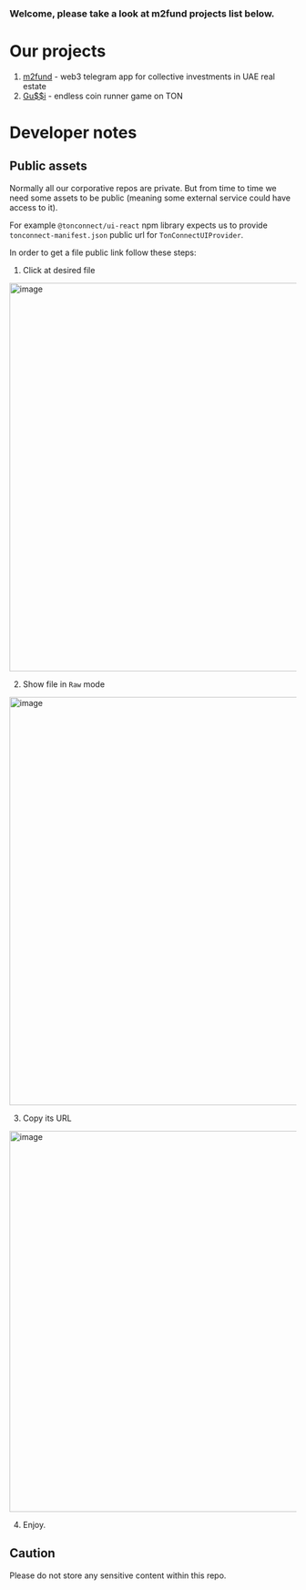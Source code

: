 ### Welcome, please take a look at m2fund projects list below.

# Our projects

1. [m2fund](m2fund/m2fund%20pitch%20deck.pdf) - web3 telegram app for collective investments in UAE real estate
2. [Gu$$i](gussi-game/README.md) - endless coin runner game on TON

# Developer notes

## Public assets
Normally all our corporative repos are private. But from time to time we need some assets to be public (meaning some external service could have access to it).

For example `@tonconnect/ui-react` npm library expects us to provide `tonconnect-manifest.json` public url for `TonConnectUIProvider`.

In order to get a file public link follow these steps:

1. Click at desired file
<img width="682" alt="image" src="https://github.com/m2fund/public/assets/9373410/39ea4b55-167f-464d-a5ff-0953853ecf73">

2. Show file in `Raw` mode
<img width="717" alt="image" src="https://github.com/m2fund/public/assets/9373410/6e771e8f-3333-4f1d-9b8e-12e80afb3312">

3. Copy its URL
<img width="669" alt="image" src="https://github.com/m2fund/public/assets/9373410/6bf36175-5a85-4887-9062-f24d23ffe1af">

4. Enjoy.

## Caution

Please do not store any sensitive content within this repo.